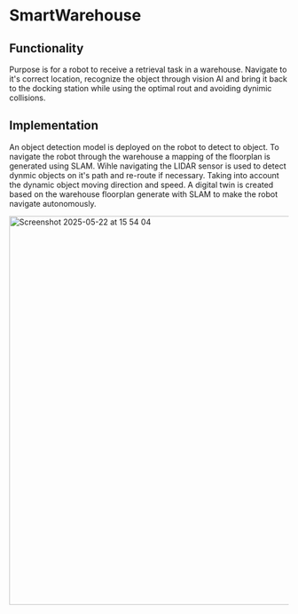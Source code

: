 # SmartWarehouse
## Functionality
Purpose is for a robot to receive a retrieval task in a warehouse. Navigate to it's correct location, recognize the object through vision AI and bring it back to the docking station while using the optimal rout and avoiding dynimic collisions.

## Implementation
An object detection model is deployed on the robot to detect to object.
To navigate the robot through the warehouse a mapping of the floorplan is generated using SLAM.
Wihle navigating the LIDAR sensor is used to detect dynmic objects on it's path and re-route if necessary. Taking into account the dynamic object moving direction and speed.
A digital twin is created based on the warehouse floorplan generate with SLAM to make the robot navigate autonomously.

<img width="701" alt="Screenshot 2025-05-22 at 15 54 04" src="https://github.com/user-attachments/assets/6cbfe9ac-d9c8-41e6-8d8b-b6b37e619f1e" />
